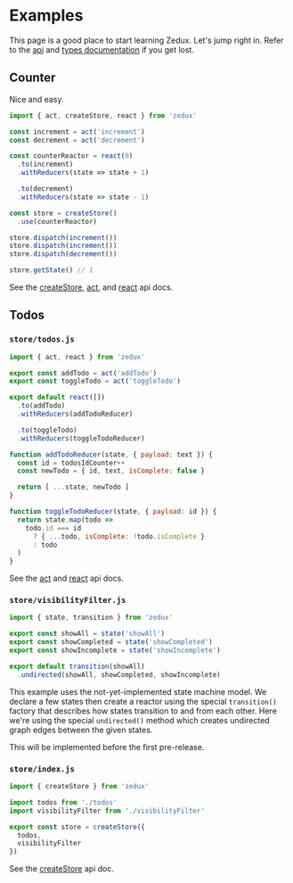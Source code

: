 # Examples

This page is a good place to start learning Zedux. Let's jump right in. Refer to the [api](/docs/api/README.md) and [types documentation](/docs/types/README.md) if you get lost.

## Counter

Nice and easy.

```javascript
import { act, createStore, react } from 'zedux'

const increment = act('increment')
const decrement = act('decrement')

const counterReactor = react(0)
  .to(increment)
  .withReducers(state => state + 1)

  .to(decrement)
  .withReducers(state => state - 1)

const store = createStore()
  .use(counterReactor)

store.dispatch(increment())
store.dispatch(increment())
store.dispatch(decrement())

store.getState() // 1
```

See the [createStore](/docs/api/createStore.md), [act](/docs/api/act.md), and [react](/docs/api/react.md) api docs.

## Todos

### `store/todos.js`

```javascript
import { act, react } from 'zedux'

export const addTodo = act('addTodo')
export const toggleTodo = act('toggleTodo')

export default react([])
  .to(addTodo)
  .withReducers(addTodoReducer)

  .to(toggleTodo)
  .withReducers(toggleTodoReducer)

function addTodoReducer(state, { payload: text }) {
  const id = todosIdCounter++
  const newTodo = { id, text, isComplete: false }

  return [ ...state, newTodo ]
}

function toggleTodoReducer(state, { payload: id }) {
  return state.map(todo =>
    todo.id === id
      ? { ...todo, isComplete: !todo.isComplete }
      : todo
  )
}
```

See the [act](/docs/api/act.md) and [react](/docs/api/react.md) api docs.

### `store/visibilityFilter.js`

```javascript
import { state, transition } from 'zedux'

export const showAll = state('showAll')
export const showCompleted = state('showCompleted')
export const showIncomplete = state('showIncomplete')

export default transition(showAll)
  .undirected(showAll, showCompleted, showIncomplete)
```

This example uses the not-yet-implemented state machine model. We declare a few states then create a reactor using the special `transition()` factory that describes how states transition to and from each other. Here we're using the special `undirected()` method which creates undirected graph edges between the given states.

This will be implemented before the first pre-release.

### `store/index.js`

```javascript
import { createStore } from 'zedux'

import todos from './todos'
import visibilityFilter from './visibilityFilter'

export const store = createStore({
  todos,
  visibilityFilter
})
```

See the [createStore](/docs/api/createStore.md) api doc.
